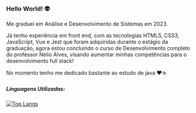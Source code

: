 ### Hello World! :alien:
    
Me graduei em Análise e Desenvolvimento de Sistemas em 2023.

Já tenho experiência em front end, com as tecnologias HTML5, CSS3, JavaScript, Vue e Jest que foram adquiridas durante o estágio da graduação, agora estou concluindo o curso de Desenvolvimento completo do professor Nélio Alves, visando aumentar minhas competências para o desenvolvimento full stack! 

No momento tenho me dedicado bastante ao estudo de java :hearts::coffee: 

##### Linguagens Utilizadas:

[![Top Langs](https://github-readme-stats.vercel.app/api/top-langs/?username=lucimararocha872&layout=compact)](https://github.com/anuraghazra/github-readme-stats)



<!--
**Lucimararocha872/Lucimararocha872** is a ✨ _special_ ✨ repository because its `README.md` (this file) appears on your GitHub profile.

Here are some ideas to get you started:

- 🔭 I’m currently working on ...
- 🌱 I’m currently learning ...
- 👯 I’m looking to collaborate on ...
- 🤔 I’m looking for help with ...
- 💬 Ask me about ...
- 📫 How to reach me: ...      
- 😄 Pronouns: ...
- ⚡ Fun fact: ...
-->

